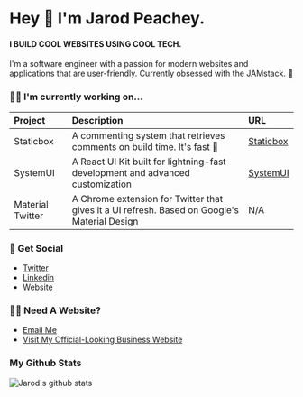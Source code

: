 # Hey 👋 I'm Jarod Peachey.

#### I BUILD COOL WEBSITES USING COOL TECH.

I'm a software engineer with a passion for modern websites and applications that are user-friendly. Currently obsessed with the JAMstack. 🚀


### 👨‍💻 I'm currently working on...
| Project   |      Description                                                                  | URL|
| :-----------| :-----------------------------------------------------------------------------------| :----|
| Staticbox |  A commenting system that retrieves comments on build time. It's fast 🚀         | [Staticbox](https://staticbox.io) |
| SystemUI  |  A React UI Kit built for lightning-fast development and advanced customization   | [SystemUI](https://system-ui-kit.netlify.app) |
| Material Twitter | A Chrome extension for Twitter that gives it a UI refresh. Based on Google's Material Design | N/A |

### 🥂 Get Social
- [Twitter](https://twitter.com/jarodpeachey)
- [Linkedin](https://linkedin.com/in/jarod-peachey)
- [Website](https://jarodpeachey.netlify.app)

### 🙋‍♂️ Need A Website?
- [Email Me](mailto:jarodpeachey@gmail.com)
- [Visit My Official-Looking Business Website](https://jellydevelopment.com)

### My Github Stats
![Jarod's github stats](https://github-readme-stats.vercel.app/api?username=jarodpeachey&show_icons=true&title_color=fff&icon_color=79ff97&text_color=9f9f9f&bg_color=151515)
